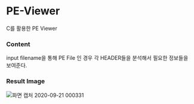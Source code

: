 # PE-Viewer
C를 활용한 PE Viewer

### Content

input filename을 통해 PE File 인 경우 각 HEADER들을 분석해서 필요한 정보들을 보여준다.

### Result Image

![화면 캡처 2020-09-21 000331](https://user-images.githubusercontent.com/38426670/93714508-1bead200-fb9e-11ea-85ab-3ccd49a28bb5.png)
